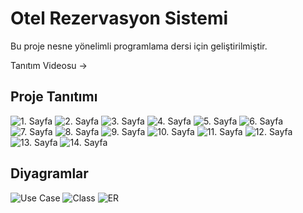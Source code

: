 # Otel Rezervasyon Sistemi
 Bu proje nesne yönelimli programlama dersi için geliştirilmiştir.

 Tanıtım Videosu ->

 ## Proje Tanıtımı

 ![1. Sayfa](Screenshots/page1.jpg)
 ![2. Sayfa](Screenshots/page2.jpg)
 ![3. Sayfa](Screenshots/page3.jpg)
 ![4. Sayfa](Screenshots/page4.jpg)
 ![5. Sayfa](Screenshots/page5.jpg)
 ![6. Sayfa](Screenshots/page6.jpg)
 ![7. Sayfa](Screenshots/page7.jpg)
 ![8. Sayfa](Screenshots/page8.jpg)
 ![9. Sayfa](Screenshots/page9.jpg)
 ![10. Sayfa](Screenshots/pag101.jpg)
 ![11. Sayfa](Screenshots/page11.jpg)
 ![12. Sayfa](Screenshots/page12.jpg)
 ![13. Sayfa](Screenshots/page13.jpg)
 ![14. Sayfa](Screenshots/page14.jpg)

 ## Diyagramlar

 ![Use Case](Screenshots/usecase.jpg)
 ![Class](Screenshots/class.jpg)
 ![ER](Screenshots/er.jpg)
